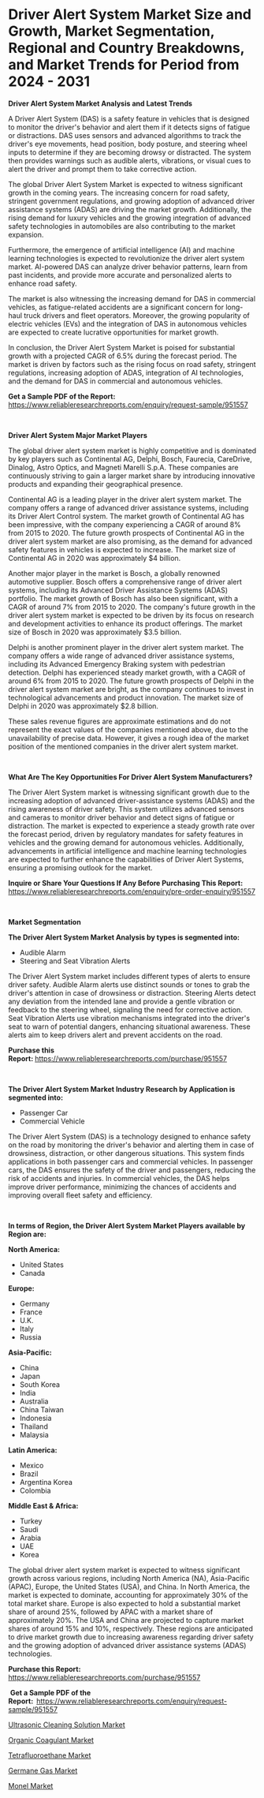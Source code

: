 <p><h1>Driver Alert System Market Size and Growth, Market Segmentation, Regional and Country Breakdowns, and Market Trends for Period from 2024 -  2031</h1></p><p><strong>Driver Alert System Market Analysis and Latest Trends</strong></p>
<p><p>A Driver Alert System (DAS) is a safety feature in vehicles that is designed to monitor the driver's behavior and alert them if it detects signs of fatigue or distractions. DAS uses sensors and advanced algorithms to track the driver's eye movements, head position, body posture, and steering wheel inputs to determine if they are becoming drowsy or distracted. The system then provides warnings such as audible alerts, vibrations, or visual cues to alert the driver and prompt them to take corrective action.</p><p>The global Driver Alert System Market is expected to witness significant growth in the coming years. The increasing concern for road safety, stringent government regulations, and growing adoption of advanced driver assistance systems (ADAS) are driving the market growth. Additionally, the rising demand for luxury vehicles and the growing integration of advanced safety technologies in automobiles are also contributing to the market expansion.</p><p>Furthermore, the emergence of artificial intelligence (AI) and machine learning technologies is expected to revolutionize the driver alert system market. AI-powered DAS can analyze driver behavior patterns, learn from past incidents, and provide more accurate and personalized alerts to enhance road safety.</p><p>The market is also witnessing the increasing demand for DAS in commercial vehicles, as fatigue-related accidents are a significant concern for long-haul truck drivers and fleet operators. Moreover, the growing popularity of electric vehicles (EVs) and the integration of DAS in autonomous vehicles are expected to create lucrative opportunities for market growth.</p><p>In conclusion, the Driver Alert System Market is poised for substantial growth with a projected CAGR of 6.5% during the forecast period. The market is driven by factors such as the rising focus on road safety, stringent regulations, increasing adoption of ADAS, integration of AI technologies, and the demand for DAS in commercial and autonomous vehicles.</p></p>
<p><strong>Get a Sample PDF of the Report:&nbsp;</strong> <a href="https://www.reliableresearchreports.com/enquiry/request-sample/951557">https://www.reliableresearchreports.com/enquiry/request-sample/951557</a></p>
<p>&nbsp;</p>
<p><strong>Driver Alert System Major Market Players</strong></p>
<p><p>The global driver alert system market is highly competitive and is dominated by key players such as Continental AG, Delphi, Bosch, Faurecia, CareDrive, Dinalog, Astro Optics, and Magneti Marelli S.p.A. These companies are continuously striving to gain a larger market share by introducing innovative products and expanding their geographical presence.</p><p>Continental AG is a leading player in the driver alert system market. The company offers a range of advanced driver assistance systems, including its Driver Alert Control system. The market growth of Continental AG has been impressive, with the company experiencing a CAGR of around 8% from 2015 to 2020. The future growth prospects of Continental AG in the driver alert system market are also promising, as the demand for advanced safety features in vehicles is expected to increase. The market size of Continental AG in 2020 was approximately $4 billion.</p><p>Another major player in the market is Bosch, a globally renowned automotive supplier. Bosch offers a comprehensive range of driver alert systems, including its Advanced Driver Assistance Systems (ADAS) portfolio. The market growth of Bosch has also been significant, with a CAGR of around 7% from 2015 to 2020. The company's future growth in the driver alert system market is expected to be driven by its focus on research and development activities to enhance its product offerings. The market size of Bosch in 2020 was approximately $3.5 billion.</p><p>Delphi is another prominent player in the driver alert system market. The company offers a wide range of advanced driver assistance systems, including its Advanced Emergency Braking system with pedestrian detection. Delphi has experienced steady market growth, with a CAGR of around 6% from 2015 to 2020. The future growth prospects of Delphi in the driver alert system market are bright, as the company continues to invest in technological advancements and product innovation. The market size of Delphi in 2020 was approximately $2.8 billion.</p><p>These sales revenue figures are approximate estimations and do not represent the exact values of the companies mentioned above, due to the unavailability of precise data. However, it gives a rough idea of the market position of the mentioned companies in the driver alert system market.</p></p>
<p>&nbsp;</p>
<p><strong>What Are The Key Opportunities For Driver Alert System Manufacturers?</strong></p>
<p><p>The Driver Alert System market is witnessing significant growth due to the increasing adoption of advanced driver-assistance systems (ADAS) and the rising awareness of driver safety. This system utilizes advanced sensors and cameras to monitor driver behavior and detect signs of fatigue or distraction. The market is expected to experience a steady growth rate over the forecast period, driven by regulatory mandates for safety features in vehicles and the growing demand for autonomous vehicles. Additionally, advancements in artificial intelligence and machine learning technologies are expected to further enhance the capabilities of Driver Alert Systems, ensuring a promising outlook for the market.</p></p>
<p><strong>Inquire or Share Your Questions If Any Before Purchasing This Report:</strong> <a href="https://www.reliableresearchreports.com/enquiry/pre-order-enquiry/951557">https://www.reliableresearchreports.com/enquiry/pre-order-enquiry/951557</a></p>
<p>&nbsp;</p>
<p><strong>Market Segmentation</strong></p>
<p><strong>The Driver Alert System Market Analysis by types is segmented into:</strong></p>
<p><ul><li>Audible Alarm</li><li>Steering and Seat Vibration Alerts</li></ul></p>
<p><p>The Driver Alert System market includes different types of alerts to ensure driver safety. Audible Alarm alerts use distinct sounds or tones to grab the driver's attention in case of drowsiness or distraction. Steering Alerts detect any deviation from the intended lane and provide a gentle vibration or feedback to the steering wheel, signaling the need for corrective action. Seat Vibration Alerts use vibration mechanisms integrated into the driver's seat to warn of potential dangers, enhancing situational awareness. These alerts aim to keep drivers alert and prevent accidents on the road.</p></p>
<p><strong>Purchase this Report:&nbsp;</strong><a href="https://www.reliableresearchreports.com/purchase/951557">https://www.reliableresearchreports.com/purchase/951557</a></p>
<p>&nbsp;</p>
<p><strong>The Driver Alert System Market Industry Research by Application is segmented into:</strong></p>
<p><ul><li>Passenger Car</li><li>Commercial Vehicle</li></ul></p>
<p><p>The Driver Alert System (DAS) is a technology designed to enhance safety on the road by monitoring the driver's behavior and alerting them in case of drowsiness, distraction, or other dangerous situations. This system finds applications in both passenger cars and commercial vehicles. In passenger cars, the DAS ensures the safety of the driver and passengers, reducing the risk of accidents and injuries. In commercial vehicles, the DAS helps improve driver performance, minimizing the chances of accidents and improving overall fleet safety and efficiency.</p></p>
<p>&nbsp;</p>
<p><strong>In terms of Region, the Driver Alert System Market Players available by Region are:</strong></p>
<p>
    <p> <strong> North America: </strong>
        <ul>
            <li>United States</li>
            <li>Canada</li>
        </ul>
        </p> 
    <p> <strong> Europe: </strong>
        <ul>
            <li>Germany</li>
            <li>France</li>
            <li>U.K.</li>
            <li>Italy</li>
            <li>Russia</li>
        </ul>
        </p> 
    <p> <strong> Asia-Pacific: </strong>
        <ul>
            <li>China</li>
            <li>Japan</li>
            <li>South Korea</li>
            <li>India</li>
            <li>Australia</li>
            <li>China Taiwan</li>
            <li>Indonesia</li>
            <li>Thailand</li>
            <li>Malaysia</li>
        </ul>
        </p> 
    <p> <strong> Latin America: </strong>
        <ul>
            <li>Mexico</li>
            <li>Brazil</li>
            <li>Argentina Korea</li>
            <li>Colombia</li>
        </ul>
        </p> 
    <p> <strong> Middle East & Africa: </strong>
        <ul>
            <li>Turkey</li>
            <li>Saudi</li>
            <li>Arabia</li>
            <li>UAE</li>
            <li>Korea</li>
        </ul>
    </p>
    </p>
<p><p>The global driver alert system market is expected to witness significant growth across various regions, including North America (NA), Asia-Pacific (APAC), Europe, the United States (USA), and China. In North America, the market is expected to dominate, accounting for approximately 30% of the total market share. Europe is also expected to hold a substantial market share of around 25%, followed by APAC with a market share of approximately 20%. The USA and China are projected to capture market shares of around 15% and 10%, respectively. These regions are anticipated to drive market growth due to increasing awareness regarding driver safety and the growing adoption of advanced driver assistance systems (ADAS) technologies.</p></p>
<p><strong>Purchase this Report: </strong><a href="https://www.reliableresearchreports.com/purchase/951557">https://www.reliableresearchreports.com/purchase/951557</a></p>
<p>&nbsp;<strong>Get a Sample PDF of the Report:&nbsp;&nbsp;</strong><a href="https://www.reliableresearchreports.com/enquiry/request-sample/951557">https://www.reliableresearchreports.com/enquiry/request-sample/951557</a></p>
<p><strong></strong></p>
<p><p><a href="https://medium.com/@elizabethalexander97/ultrasonic-cleaning-solution-market-trends-forecast-and-competitive-analysis-to-2031-b6e2602020f0">Ultrasonic Cleaning Solution Market</a></p><p><a href="https://medium.com/@bradomar67436/organic-coagulant-market-exploring-market-share-market-trends-and-future-growth-54196ed64d3e">Organic Coagulant Market</a></p><p><a href="https://medium.com/@bradomar67436/tetrafluoroethane-market-furnishes-information-on-market-share-market-trends-and-market-growth-b0f088d39dbc">Tetrafluoroethane Market</a></p><p><a href="https://medium.com/@bradomar67436/germane-gas-market-insights-into-market-cagr-market-trends-and-growth-strategies-fb4b98e69997">Germane Gas Market</a></p><p><a href="https://medium.com/@bradomar67436/monel-market-share-evolution-and-market-growth-trends-2024-2031-e4fc6a67d3bf">Monel Market</a></p></p>